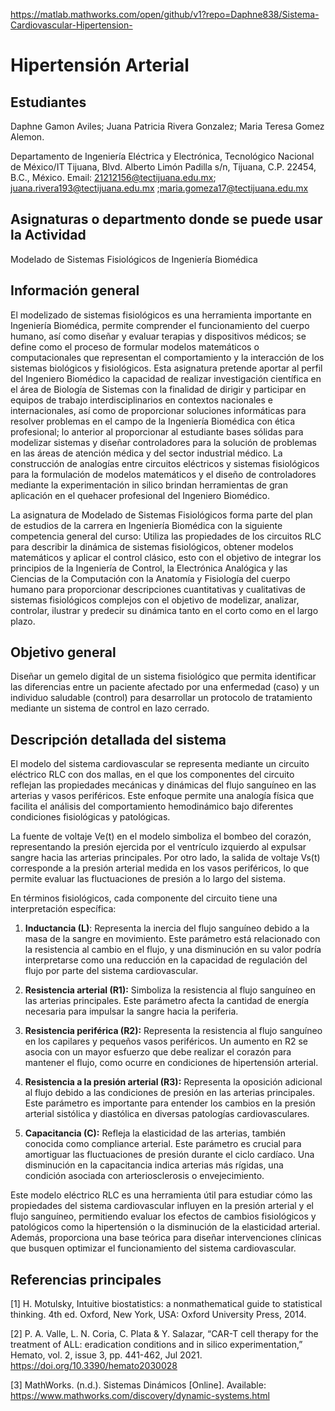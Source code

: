 https://matlab.mathworks.com/open/github/v1?repo=Daphne838/Sistema-Cardiovascular-Hipertension-

# Hipertensión Arterial  

## Estudiantes

Daphne Gamon Aviles; Juana Patricia Rivera Gonzalez; Maria Teresa Gomez Alemon.

Departamento de Ingeniería Eléctrica y Electrónica, Tecnológico Nacional de México/IT Tijuana, Blvd. Alberto Limón Padilla s/n, Tijuana, C.P. 22454, B.C., México. Email: 21212156@tectijuana.edu.mx; juana.rivera193@tectijuana.edu.mx ;maria.gomeza17@tectijuana.edu.mx

## Asignaturas o departmento donde se puede usar la Actividad
Modelado de Sistemas Fisiológicos de Ingeniería Biomédica

## Información general
El modelizado de sistemas fisiológicos es una herramienta importante en Ingeniería Biomédica, permite comprender el funcionamiento del cuerpo humano, así como diseñar y evaluar terapias y dispositivos médicos; se define como el proceso de formular modelos matemáticos o computacionales que representan el comportamiento y la interacción de los sistemas biológicos y fisiológicos. Esta asignatura pretende aportar al perfil del Ingeniero Biomédico la capacidad de realizar investigación científica en el área de Biología de Sistemas con la finalidad de dirigir y participar en equipos de trabajo interdisciplinarios en contextos nacionales e internacionales, así como de proporcionar soluciones informáticas para resolver problemas en el campo de la Ingeniería Biomédica con ética profesional; lo anterior al proporcionar al estudiante bases sólidas para modelizar sistemas y diseñar controladores para la solución de problemas en las áreas de atención médica y del sector industrial médico. La construcción de analogías entre circuitos eléctricos y sistemas fisiológicos para la formulación de modelos matemáticos y el diseño de controladores mediante la experimentación in silico brindan herramientas de gran aplicación en el quehacer profesional del Ingeniero Biomédico.

La asignatura de Modelado de Sistemas Fisiológicos forma parte del plan de estudios de la carrera en Ingeniería Biomédica con la siguiente competencia general del curso: Utiliza las propiedades de los circuitos RLC para describir la dinámica de sistemas fisiológicos, obtener modelos matemáticos y aplicar el control clásico, esto con el objetivo de integrar los principios de la Ingeniería de Control, la Electrónica Analógica y las Ciencias de la Computación con la Anatomía y Fisiología del cuerpo humano para proporcionar descripciones cuantitativas y cualitativas de sistemas fisiológicos complejos con el objetivo de modelizar, analizar, controlar, ilustrar y predecir su dinámica tanto en el corto como en el largo plazo.

## Objetivo general
Diseñar un gemelo digital de un sistema fisiológico que permita identificar las diferencias entre un paciente afectado por una enfermedad (caso) y un individuo saludable (control) para desarrollar un protocolo de tratamiento mediante un sistema de control en lazo cerrado.

## Descripción detallada del sistema
El modelo del sistema cardiovascular se representa mediante un circuito eléctrico RLC con dos mallas, en el que los componentes del circuito reflejan las propiedades mecánicas y dinámicas del flujo sanguíneo en las arterias y vasos periféricos. Este enfoque permite una analogía física que facilita el análisis del comportamiento hemodinámico bajo diferentes condiciones fisiológicas y patológicas.

La fuente de voltaje Ve(t) en el modelo simboliza el bombeo del corazón, representando la presión ejercida por el ventrículo izquierdo al expulsar sangre hacia las arterias principales. Por otro lado, la salida de voltaje Vs(t) corresponde a la presión arterial medida en los vasos periféricos, lo que permite evaluar las fluctuaciones de presión a lo largo del sistema.

En términos fisiológicos, cada componente del circuito tiene una interpretación específica:

1. **Inductancia (L)**: Representa la inercia del flujo sanguíneo debido a la masa de la sangre en movimiento. Este parámetro está relacionado con la resistencia al cambio en el flujo, y una disminución en su valor podría interpretarse como una reducción en la capacidad de regulación del flujo por parte del sistema cardiovascular.

2. **Resistencia arterial (R1):** Simboliza la resistencia al flujo sanguíneo en las arterias principales. Este parámetro afecta la cantidad de energía necesaria para impulsar la sangre hacia la periferia.

3. **Resistencia periférica (R2):** Representa la resistencia al flujo sanguíneo en los capilares y pequeños vasos periféricos. Un aumento en R2 se asocia con un mayor esfuerzo que debe realizar el corazón para mantener el flujo, como ocurre en condiciones de hipertensión arterial.

4. **Resistencia a la presión arterial (R3):** Representa la oposición adicional al flujo debido a las condiciones de presión en las arterias principales. Este parámetro es importante para entender los cambios en la presión arterial sistólica y diastólica en diversas patologías cardiovasculares.

5. **Capacitancia (C):** Refleja la elasticidad de las arterias, también conocida como compliance arterial. Este parámetro es crucial para amortiguar las fluctuaciones de presión durante el ciclo cardíaco. Una disminución en la capacitancia indica arterias más rígidas, una condición asociada con arteriosclerosis o envejecimiento.

Este modelo eléctrico RLC es una herramienta útil para estudiar cómo las propiedades del sistema cardiovascular influyen en la presión arterial y el flujo sanguíneo, permitiendo evaluar los efectos de cambios fisiológicos y patológicos como la hipertensión o la disminución de la elasticidad arterial. Además, proporciona una base teórica para diseñar intervenciones clínicas que busquen optimizar el funcionamiento del sistema cardiovascular.



## Referencias principales
[1] H. Motulsky, Intuitive biostatistics: a nonmathematical guide to statistical thinking. 4th ed. Oxford, New York, USA: Oxford University Press, 2014.

[2] P. A. Valle, L. N. Coria, C. Plata & Y. Salazar, “CAR-T cell therapy for the treatment of ALL: eradication conditions and in silico experimentation,” Hemato, vol. 2, issue 3, pp. 441-462, Jul 2021. https://doi.org/10.3390/hemato2030028 

[3] MathWorks. (n.d.). Sistemas Dinámicos [Online]. Available: https://www.mathworks.com/discovery/dynamic-systems.html

